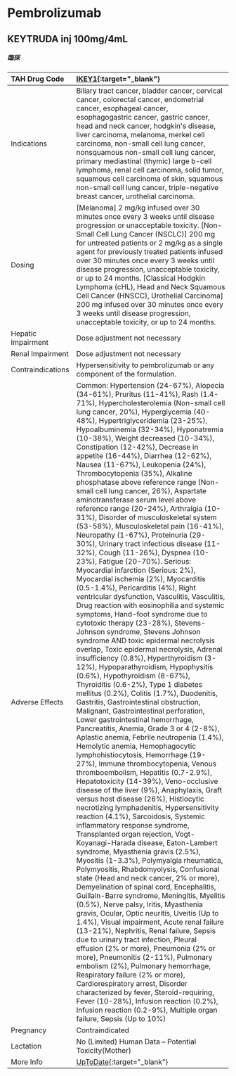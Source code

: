 # Pembrolizumab

## KEYTRUDA inj 100mg/4mL

##### 臨採

| TAH Drug Code      | [IKEY1](https://www.tahsda.org.tw/drugs/hissearch.php?drug_code=IKEY1){:target="_blank"}                                                                                                                                                                                                                                                                                                                                                                                                                                                                                                                                                                                                                                                                                                                                                                                                                                                                                                                                                                                                                                                                                                                                                                                                                                                                                                                                                                                                                                                                                                                                                                                                                                                                                                                                                                                                                                                                                                                                                                                                                                                                                                                                                                                                                                                                                                                                                                                                                                                                                                                                                                                                                                                                                                                                                                                                                                                                                      |
|:-------------------|:------------------------------------------------------------------------------------------------------------------------------------------------------------------------------------------------------------------------------------------------------------------------------------------------------------------------------------------------------------------------------------------------------------------------------------------------------------------------------------------------------------------------------------------------------------------------------------------------------------------------------------------------------------------------------------------------------------------------------------------------------------------------------------------------------------------------------------------------------------------------------------------------------------------------------------------------------------------------------------------------------------------------------------------------------------------------------------------------------------------------------------------------------------------------------------------------------------------------------------------------------------------------------------------------------------------------------------------------------------------------------------------------------------------------------------------------------------------------------------------------------------------------------------------------------------------------------------------------------------------------------------------------------------------------------------------------------------------------------------------------------------------------------------------------------------------------------------------------------------------------------------------------------------------------------------------------------------------------------------------------------------------------------------------------------------------------------------------------------------------------------------------------------------------------------------------------------------------------------------------------------------------------------------------------------------------------------------------------------------------------------------------------------------------------------------------------------------------------------------------------------------------------------------------------------------------------------------------------------------------------------------------------------------------------------------------------------------------------------------------------------------------------------------------------------------------------------------------------------------------------------------------------------------------------------------------------------------------------------|
| Indications        | Biliary tract cancer, bladder cancer, cervical cancer, colorectal cancer, endometrial cancer, esophageal cancer, esophagogastric cancer, gastric cancer, head and neck cancer, hodgkin's disease, liver carcinoma, melanoma, merkel cell carcinoma, non-small cell lung cancer, nonsquamous non-small cell lung cancer, primary mediastinal (thymic) large b-cell lymphoma, renal cell carcinoma, solid tumor, squamous cell carcinoma of skin, squamous non-small cell lung cancer, triple-negative breast cancer, urothelial carcinoma.                                                                                                                                                                                                                                                                                                                                                                                                                                                                                                                                                                                                                                                                                                                                                                                                                                                                                                                                                                                                                                                                                                                                                                                                                                                                                                                                                                                                                                                                                                                                                                                                                                                                                                                                                                                                                                                                                                                                                                                                                                                                                                                                                                                                                                                                                                                                                                                                                                     |
| Dosing             | [Melanoma] 2 mg/kg infused over 30 minutes once every 3 weeks until disease progression or unacceptable toxicity. [Non-Small Cell Lung Cancer (NSCLC)] 200 mg for untreated patients or 2 mg/kg as a single agent for previously treated patients infused over 30 minutes once every 3 weeks until disease progression, unacceptable toxicity, or up to 24 months. [Classical Hodgkin Lymphoma (cHL), Head and Neck Squamous Cell Cancer (HNSCC), Urothelial Carcinoma] 200 mg infused over 30 minutes once every 3 weeks until disease progression, unacceptable toxicity, or up to 24 months.                                                                                                                                                                                                                                                                                                                                                                                                                                                                                                                                                                                                                                                                                                                                                                                                                                                                                                                                                                                                                                                                                                                                                                                                                                                                                                                                                                                                                                                                                                                                                                                                                                                                                                                                                                                                                                                                                                                                                                                                                                                                                                                                                                                                                                                                                                                                                                               |
| Hepatic Impairment | Dose adjustment not necessary                                                                                                                                                                                                                                                                                                                                                                                                                                                                                                                                                                                                                                                                                                                                                                                                                                                                                                                                                                                                                                                                                                                                                                                                                                                                                                                                                                                                                                                                                                                                                                                                                                                                                                                                                                                                                                                                                                                                                                                                                                                                                                                                                                                                                                                                                                                                                                                                                                                                                                                                                                                                                                                                                                                                                                                                                                                                                                                                                 |
| Renal Impairment   | Dose adjustment not necessary                                                                                                                                                                                                                                                                                                                                                                                                                                                                                                                                                                                                                                                                                                                                                                                                                                                                                                                                                                                                                                                                                                                                                                                                                                                                                                                                                                                                                                                                                                                                                                                                                                                                                                                                                                                                                                                                                                                                                                                                                                                                                                                                                                                                                                                                                                                                                                                                                                                                                                                                                                                                                                                                                                                                                                                                                                                                                                                                                 |
| Contraindications  | Hypersensitivity to pembrolizumab or any component of the formulation.                                                                                                                                                                                                                                                                                                                                                                                                                                                                                                                                                                                                                                                                                                                                                                                                                                                                                                                                                                                                                                                                                                                                                                                                                                                                                                                                                                                                                                                                                                                                                                                                                                                                                                                                                                                                                                                                                                                                                                                                                                                                                                                                                                                                                                                                                                                                                                                                                                                                                                                                                                                                                                                                                                                                                                                                                                                                                                        |
| Adverse Effects    | Common: Hypertension (24-67%), Alopecia (34-61%), Pruritus (11-41%), Rash (1.4-71%), Hypercholesterolemia (Non-small cell lung cancer, 20%), Hyperglycemia (40-48%), Hypertriglyceridemia (23-25%), Hypoalbuminemia (32-34%), Hyponatremia (10-38%), Weight decreased (10-34%), Constipation (12-42%), Decrease in appetite (16-44%), Diarrhea (12-62%), Nausea (11-67%), Leukopenia (24%), Thrombocytopenia (35%), Alkaline phosphatase above reference range (Non-small cell lung cancer, 26%), Aspartate aminotransferase serum level above reference range (20-24%), Arthralgia (10-31%), Disorder of musculoskeletal system (53-58%), Musculoskeletal pain (16-41%), Neuropathy (1-67%), Proteinuria (29-30%), Urinary tract infectious disease (11-32%), Cough (11-26%), Dyspnea (10-23%), Fatigue (20-70%). Serious: Myocardial infarction (Serious: 2%), Myocardial ischemia (2%), Myocarditis (0.5-1.4%), Pericarditis (4%), Right ventricular dysfunction, Vasculitis, Vasculitis, Drug reaction with eosinophilia and systemic symptoms, Hand-foot syndrome due to cytotoxic therapy (23-28%), Stevens-Johnson syndrome, Stevens Johnson syndrome AND toxic epidermal necrolysis overlap, Toxic epidermal necrolysis, Adrenal insufficiency (0.8%), Hyperthyroidism (3-12%), Hypoparathyroidism, Hypophysitis (0.6%), Hypothyroidism (8-67%), Thyroiditis (0.6-2%), Type 1 diabetes mellitus (0.2%), Colitis (1.7%), Duodenitis, Gastritis, Gastrointestinal obstruction, Malignant, Gastrointestinal perforation, Lower gastrointestinal hemorrhage, Pancreatitis, Anemia, Grade 3 or 4 (2-8%), Aplastic anemia, Febrile neutropenia (1.4%), Hemolytic anemia, Hemophagocytic lymphohistiocytosis, Hemorrhage (19-27%), Immune thrombocytopenia, Venous thromboembolism, Hepatitis (0.7-2.9%), Hepatotoxicity (14-39%), Veno-occlusive disease of the liver (9%), Anaphylaxis, Graft versus host disease (26%), Histiocytic necrotizing lymphadenitis, Hypersensitivity reaction (4.1%), Sarcoidosis, Systemic inflammatory response syndrome, Transplanted organ rejection, Vogt-Koyanagi-Harada disease, Eaton-Lambert syndrome, Myasthenia gravis (2.5%), Myositis (1-3.3%), Polymyalgia rheumatica, Polymyositis, Rhabdomyolysis, Confusional state (Head and neck cancer, 2% or more), Demyelination of spinal cord, Encephalitis, Guillain-Barre syndrome, Meningitis, Myelitis (0.5%), Nerve palsy, Iritis, Myasthenia gravis, Ocular, Optic neuritis, Uveitis (Up to 1.4%), Visual impairment, Acute renal failure (13-21%), Nephritis, Renal failure, Sepsis due to urinary tract infection, Pleural effusion (2% or more), Pneumonia (2% or more), Pneumonitis (2-11%), Pulmonary embolism (2%), Pulmonary hemorrhage, Respiratory failure (2% or more), Cardiorespiratory arrest, Disorder characterized by fever, Steroid-requiring, Fever (10-28%), Infusion reaction (0.2%), Infusion reaction (0.2-9%), Multiple organ failure, Sepsis (Up to 10%) |
| Pregnancy          | Contraindicated                                                                                                                                                                                                                                                                                                                                                                                                                                                                                                                                                                                                                                                                                                                                                                                                                                                                                                                                                                                                                                                                                                                                                                                                                                                                                                                                                                                                                                                                                                                                                                                                                                                                                                                                                                                                                                                                                                                                                                                                                                                                                                                                                                                                                                                                                                                                                                                                                                                                                                                                                                                                                                                                                                                                                                                                                                                                                                                                                               |
| Lactation          | No (Limited) Human Data – Potential Toxicity(Mother)                                                                                                                                                                                                                                                                                                                                                                                                                                                                                                                                                                                                                                                                                                                                                                                                                                                                                                                                                                                                                                                                                                                                                                                                                                                                                                                                                                                                                                                                                                                                                                                                                                                                                                                                                                                                                                                                                                                                                                                                                                                                                                                                                                                                                                                                                                                                                                                                                                                                                                                                                                                                                                                                                                                                                                                                                                                                                                                          |
| More Info          | [UpToDate](https://www.uptodate.com/contents/pembrolizumab-drug-information){:target="_blank"}                                                                                                                                                                                                                                                                                                                                                                                                                                                                                                                                                                                                                                                                                                                                                                                                                                                                                                                                                                                                                                                                                                                                                                                                                                                                                                                                                                                                                                                                                                                                                                                                                                                                                                                                                                                                                                                                                                                                                                                                                                                                                                                                                                                                                                                                                                                                                                                                                                                                                                                                                                                                                                                                                                                                                                                                                                                                                |

